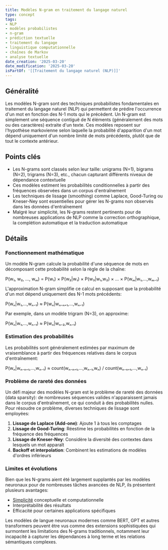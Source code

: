 ```yaml
---
title: Modèles N-gram en traitement du langage naturel
type: concept
tags:
- NLP
- modèles probabilistes
- n-gram
- prédiction textuelle
- traitement du langage
- linguistique computationnelle
- chaînes de Markov
- analyse textuelle
date_creation: '2025-03-20'
date_modification: '2025-03-20'
isPartOf: '[[Traitement du langage naturel (NLP)]]'
---
```

## Généralité

Les modèles N-gram sont des techniques probabilistes fondamentales en traitement du langage naturel (NLP) qui permettent de prédire l'occurrence d'un mot en fonction des N-1 mots qui le précèdent. Un N-gram est simplement une séquence contiguë de N éléments (généralement des mots ou des caractères) extraite d'un texte. Ces modèles reposent sur l'hypothèse markovienne selon laquelle la probabilité d'apparition d'un mot dépend uniquement d'un nombre limité de mots précédents, plutôt que de tout le contexte antérieur.

## Points clés

- Les N-grams sont classés selon leur taille: unigrams (N=1), bigrams (N=2), trigrams (N=3), etc., chacun capturant différents niveaux de dépendance contextuelle
- Ces modèles estiment les probabilités conditionnelles à partir des fréquences observées dans un corpus d'entraînement
- Les techniques de lissage (smoothing) comme Laplace, Good-Turing ou Kneser-Ney sont essentielles pour gérer les N-grams non observés dans les données d'entraînement
- Malgré leur simplicité, les N-grams restent pertinents pour de nombreuses applications de NLP comme la correction orthographique, la complétion automatique et la traduction automatique

## Détails

### Fonctionnement mathématique

Un modèle N-gram calcule la probabilité d'une séquence de mots en décomposant cette probabilité selon la règle de la chaîne:

P(w₁, w₂, ..., wₘ) = P(w₁) × P(w₂|w₁) × P(w₃|w₁,w₂) × ... × P(wₘ|w₁,...,wₘ₋₁)

L'approximation N-gram simplifie ce calcul en supposant que la probabilité d'un mot dépend uniquement des N-1 mots précédents:

P(wₙ|w₁,...,wₙ₋₁) ≈ P(wₙ|wₙ₋ₙ₊₁,...,wₙ₋₁)

Par exemple, dans un modèle trigram (N=3), on approxime:

P(wₙ|w₁,...,wₙ₋₁) ≈ P(wₙ|wₙ₋₂,wₙ₋₁)

### Estimation des probabilités

Les probabilités sont généralement estimées par maximum de vraisemblance à partir des fréquences relatives dans le corpus d'entraînement:

P(wₙ|wₙ₋ₙ₊₁,...,wₙ₋₁) ≈ count(wₙ₋ₙ₊₁,...,wₙ₋₁,wₙ) / count(wₙ₋ₙ₊₁,...,wₙ₋₁)

### Problème de rareté des données

Un défi majeur des modèles N-gram est le problème de rareté des données (data sparsity): de nombreuses séquences valides n'apparaissent jamais dans le corpus d'entraînement, ce qui conduit à des probabilités nulles. Pour résoudre ce problème, diverses techniques de lissage sont employées:

1. **Lissage de Laplace (Add-one)**: Ajoute 1 à tous les comptages
2. **Lissage de Good-Turing**: Réestime les probabilités en fonction de la fréquence des fréquences
3. **Lissage de Kneser-Ney**: Considère la diversité des contextes dans lesquels un mot apparaît
4. **Backoff et interpolation**: Combinent les estimations de modèles d'ordres inférieurs

### Limites et évolutions

Bien que les N-grams aient été largement supplantés par les modèles neuronaux pour de nombreuses tâches avancées de NLP, ils présentent plusieurs avantages:
- [Simplicité](https://fr.wikipedia.org/wiki/Simplicité) conceptuelle et computationnelle
- Interprétabilité des résultats
- Efficacité pour certaines applications spécifiques

Les modèles de langue neuronaux modernes comme BERT, GPT et autres transformers peuvent être vus comme des extensions sophistiquées qui surmontent les limitations des N-grams traditionnels, notamment leur incapacité à capturer les dépendances à long terme et les relations sémantiques complexes.